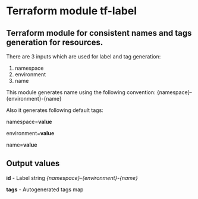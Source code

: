 # Terraform module tf-label

## Terraform module for consistent names and tags generation for resources.

There are 3 inputs which are used for label and tag generation:
1. namespace
1. environment
1. name

This module generates name using the following convention: {namespace}-{environment}-{name}

Also it generates following default tags:

namespace=**value**

environment=**value**

name=**value**

## Output values

**id** - Label string *{namespace}-{environment}-{name}*

**tags** - Autogenerated tags map

